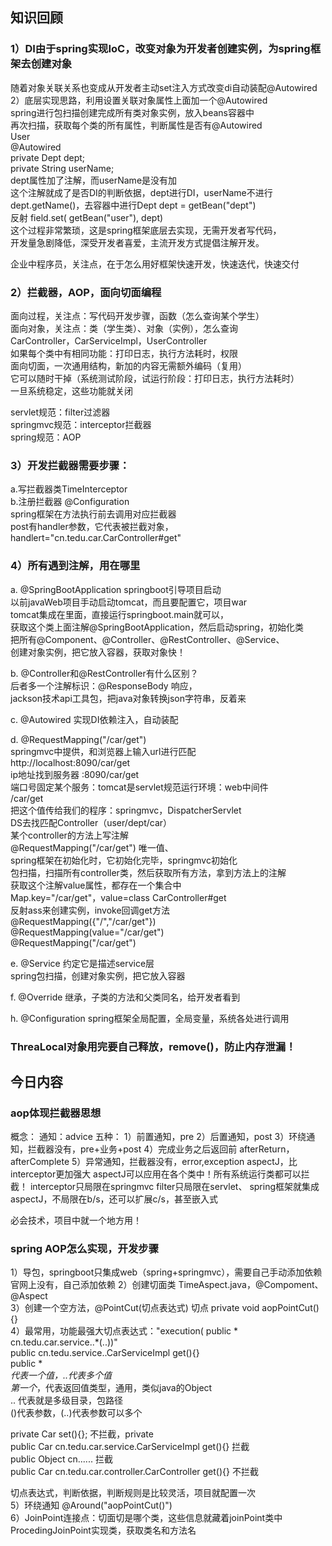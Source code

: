 ## 知识回顾
### 1）DI由于spring实现IoC，改变对象为开发者创建实例，为spring框架去创建对象  
随着对象关联关系也变成从开发者主动set注入方式改变di自动装配@Autowired  
2）底层实现思路，利用设置关联对象属性上面加一个@Autowired  
spring进行包扫描创建完成所有类对象实例，放入beans容器中  
再次扫描，获取每个类的所有属性，判断属性是否有@Autowired  
User  
	@Autowired  
	private Dept dept;  
	private String userName;  
dept属性加了注解，而userName是没有加  
这个注解就成了是否DI的判断依据，dept进行DI，userName不进行  
dept.getName()，去容器中进行Dept dept = getBean("dept")  
反射 field.set( getBean("user"), dept)  
这个过程非常繁琐，这是spring框架底层去实现，无需开发者写代码，  
开发量急剧降低，深受开发者喜爱，主流开发方式提倡注解开发。  

企业中程序员，关注点，在于怎么用好框架快速开发，快速迭代，快速交付  

### 2）拦截器，AOP，面向切面编程  
面向过程，关注点：写代码开发步骤，函数（怎么查询某个学生）  
面向对象，关注点：类（学生类）、对象（实例），怎么查询  
CarController，CarServiceImpl，UserController  
如果每个类中有相同功能：打印日志，执行方法耗时，权限  
面向切面，一次通用结构，新加的内容无需额外编码（复用）  
它可以随时干掉（系统测试阶段，试运行阶段：打印日志，执行方法耗时）  
一旦系统稳定，这些功能就关闭  

servlet规范：filter过滤器  
springmvc规范：interceptor拦截器  
spring规范：AOP  
### 3）开发拦截器需要步骤：  
a.写拦截器类TimeInterceptor  
b.注册拦截器 @Configuration  
spring框架在方法执行前去调用对应拦截器  
post有handler参数，它代表被拦截对象，  
handlert="cn.tedu.car.CarController#get"  
### 4）所有遇到注解，用在哪里  
a. @SpringBootApplication springboot引导项目启动  
以前javaWeb项目手动启动tomcat，而且要配置它，项目war  
tomcat集成在里面，直接运行springboot.main就可以，  
获取这个类上面注解@SpringBootApplication，然后启动spring，初始化类  
把所有@Component、@Controller、@RestController、@Service、  
创建对象实例，把它放入容器，获取对象快！  

b. @Controller和@RestController有什么区别？  
后者多一个注解标识：@ResponseBody 响应，  
jackson技术api工具包，把java对象转换json字符串，反着来  

c. @Autowired 实现DI依赖注入，自动装配  

d. @RequestMapping("/car/get")  
springmvc中提供，和浏览器上输入url进行匹配  
http://localhost:8090/car/get  
ip地址找到服务器	:8090/car/get  
端口号固定某个服务：tomcat是servlet规范运行环境：web中间件  
						/car/get  
把这个值传给我们的程序：springmvc，DispatcherServlet   
DS去找匹配Controller（user/dept/car）  
某个controller的方法上写注解  
@RequestMapping("/car/get") 唯一值、  
spring框架在初始化时，它初始化完毕，springmvc初始化  
包扫描，扫描所有controller类，然后获取所有方法，拿到方法上的注解  
获取这个注解value属性，都存在一个集合中  
Map.key="/car/get"，value=class CarController#get  
反射ass来创建实例，invoke回调get方法  
@RequestMapping({"/","/car/get"})  
@RequestMapping(value="/car/get")  
@RequestMapping("/car/get")  

e. @Service 约定它是描述service层  
spring包扫描，创建对象实例，把它放入容器  

f. @Override 继承，子类的方法和父类同名，给开发者看到  

h. @Configuration spring框架全局配置，全局变量，系统各处进行调用  

### ThreaLocal对象用完要自己释放，remove()，防止内存泄漏！  

## 今日内容
### aop体现拦截器思想
概念：
通知：advice 五种：
1）前置通知，pre
2）后置通知，post
3）环绕通知，拦截器没有，pre+业务+post
4）完成业务之后返回前 afterReturn，afterComplete
5）异常通知，拦截器没有，error,exception
aspectJ，比interceptor更加强大
aspectJ可以应用在各个类中！所有系统运行类都可以拦截！
interceptor只局限在springmvc
filter只局限在servlet、
spring框架就集成aspectJ，不局限在b/s，还可以扩展c/s，甚至嵌入式

必会技术，项目中就一个地方用！

### spring AOP怎么实现，开发步骤
1）导包，springboot只集成web（spring+springmvc），需要自己手动添加依赖  
官网上没有，自己添加依赖 
2）创建切面类 TimeAspect.java，@Compoment、@Aspect  
3）创建一个空方法，@PointCut(切点表达式) 切点 
	private void aopPointCut(){}  
4）最常用，功能最强大切点表达式："execution( public * cn.tedu.car.service..*(..))"  
public cn.tedu.service..CarServiceImpl get(){}  
public *  
*代表一个值，..代表多个值  
第一个*，代表返回值类型，通用，类似java的Object  
.. 代表就是多级目录，包路径  
()代表参数，(..)代表参数可以多个  

private Car set(){};	不拦截，private  
public Car cn.tedu.car.service.CarServiceImpl get(){}	 拦截  
public Object cn......	拦截  
public Car cn.tedu.car.controller.CarController get(){}	不拦截  

切点表达式，判断依据，判断规则是比较灵活，项目就配置一次  
5）环绕通知 @Around("aopPointCut()")  
6）JoinPoint连接点：切面切是哪个类，这些信息就藏着joinPoint类中  
ProcedingJoinPoint实现类，获取类名和方法名  